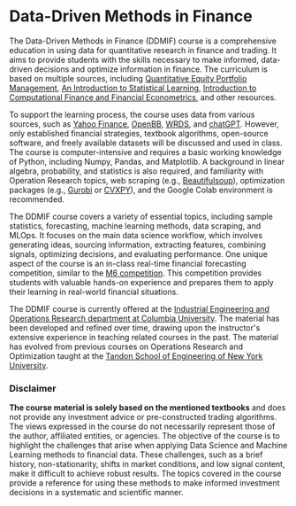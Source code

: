 # Data-Driven Methods in Finance

The Data-Driven Methods in Finance (DDMIF) course is a comprehensive education in using data for quantitative research in finance and trading. It aims to provide students with the skills necessary to make informed, data-driven decisions and optimize information in finance. The curriculum is based on multiple sources, including [Quantitative Equity Portfolio Management](https://ludwigbc.com/books/qepm-2/), [An Introduction to Statistical Learning](https://www.statlearning.com/), [Introduction to Computational Finance and Financial Econometrics](https://bookdown.org/compfinezbook/introcompfinr/), and other resources.

To support the learning process, the course uses data from various sources, such as [Yahoo Finance](https://finance.yahoo.com/), [OpenBB](https://openbb.co/), [WRDS](https://wrds-www.wharton.upenn.edu/), and [chatGPT](https://chat.openai.com/chat). However, only established financial strategies, textbook algorithms, open-source software, and freely available datasets will be discussed and used in class. The course is computer-intensive and requires a basic working knowledge of Python, including Numpy, Pandas, and Matplotlib. A background in linear algebra, probability, and statistics is also required, and familiarity with Operation Research topics, web scraping (e.g., [Beautifulsoup](https://beautiful-soup-4.readthedocs.io/en/latest/)), optimization packages (e.g., [Gurobi](https://www.gurobi.com/) or [CVXPY](https://www.cvxpy.org/)), and the Google Colab environment is recommended.

The DDMIF course covers a variety of essential topics, including sample statistics, forecasting, machine learning methods, data scraping, and MLOps. It focuses on the main data science workflow, which involves generating ideas, sourcing information, extracting features, combining signals, optimizing decisions, and evaluating performance. One unique aspect of the course is an in-class real-time financial forecasting competition, similar to the [M6 competition](https://m6competition.com/). This competition provides students with valuable hands-on experience and prepares them to apply their learning in real-world financial situations.

The DDMIF course is currently offered at the [Industrial Engineering and Operations Research department at Columbia University](https://www.ieor.columbia.edu). The material has been developed and refined over time, drawing upon the instructor's extensive experience in teaching related courses in the past. The material has evolved from previous courses on Operations Research and Optimization taught at the [Tandon School of Engineering of New York University](https://engineering.nyu.edu).

### Disclaimer
**The course material is solely based on the mentioned textbooks** and does not provide any investment advice or pre-constructed trading algorithms. The views expressed in the course do not necessarily represent those of the author, affiliated entities, or agencies. The objective of the course is to highlight the challenges that arise when applying Data Science and Machine Learning methods to financial data. These challenges, such as a brief history, non-stationarity, shifts in market conditions, and low signal content, make it difficult to achieve robust results. The topics covered in the course provide a reference for using these methods to make informed investment decisions in a systematic and scientific manner.
